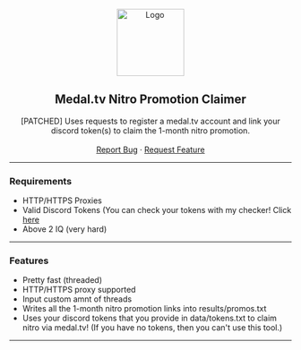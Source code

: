 <div id="top"></div>

<br/>
<div align="center">
  <a href="https://github.com/doozleuwu/Medal.tv-Nitro-Promotion-Claimer">
    <img src="https://i.imgur.com/c3vgTg2.png" alt="Logo" width="120" height="120">
  </a>
  
  <h2 align="center">Medal.tv Nitro Promotion Claimer</h3>

  <p align="center">
    [PATCHED] Uses requests to register a medal.tv account and link your discord token(s) to claim the 1-month nitro promotion.
    <br />
    <br />
    <a href="https://github.com/doozleuwu/Medal.tv-Nitro-Promotion-Claimer/issues">Report Bug</a>
    ·
    <a href="https://github.com/doozleuwu/Medal.tv-Nitro-Promotion-Claimer/issues">Request Feature</a>
  </p>
</div>

---------------------------------------

### Requirements
* HTTP/HTTPS Proxies
* Valid Discord Tokens (You can check your tokens with my checker! Click <a href="https://github.com/doozleuwu/Discord-Token-Checker">here</a>
* Above 2 IQ (very hard)
---------------------------------------

### Features
* Pretty fast (threaded)
* HTTP/HTTPS proxy supported
* Input custom amnt of threads
* Writes all the 1-month nitro promotion links into results/promos.txt
* Uses your discord tokens that you provide in data/tokens.txt to claim nitro via medal.tv! (If you have no tokens, then you can't use this tool.)

---------------------------------------
